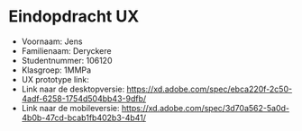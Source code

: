 # Eindopdracht UX

- Voornaam: Jens
- Familienaam: Deryckere
- Studentnummer: 106120
- Klasgroep: 1MMPa
- UX prototype link: 
- Link naar de desktopversie: https://xd.adobe.com/spec/ebca220f-2c50-4adf-6258-1754d504bb43-9dfb/
- Link naar de mobileversie: https://xd.adobe.com/spec/3d70a562-5a0d-4b0b-47cd-bcab1fb402b3-4b41/
